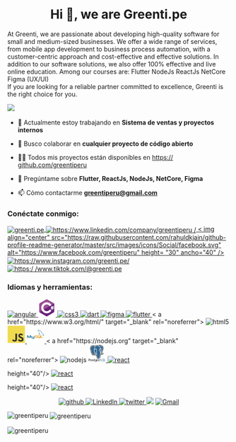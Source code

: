 <h1 align="center">Hi 👋, we are Greenti.pe</h1>
<p>At Greenti, we are passionate about developing high-quality software for small and medium-sized businesses. We offer a wide range of services, from mobile app development to business process automation, with a customer-centric approach and cost-effective and effective solutions.  In addition to our software solutions, we also offer 100% effective and live online education. Among our courses are:  Flutter NodeJs ReactJs NetCore Figma (UX/UI) 
<br/>If you are looking for a reliable partner committed to excellence, Greenti is the right choice for you.</p>
<p align="left"> 
  <img src ="https://komarev.com/ghpvc/?username=greentiperu&label=Perfil%20views&color=0e75b6&style=flat"/>

- 🔭 Actualmente estoy trabajando en **Sistema de ventas y proyectos internos**

- 👯 Busco colaborar en **cualquier proyecto de código abierto**

- 👨‍💻 Todos mis proyectos están disponibles en [https:// github.com/greentiperu](https://github.com/greentiperu)

- 💬 Pregúntame sobre **Flutter, ReactJs, NodeJs, NetCore, Figma**

- 📫 Cómo contactarme **greentiperu@gmail.com**

<h3 align="left">Conéctate conmigo:</h3>
<p align="left">
<a href="https://dev.to/greenti.pe" target="blank">
  <img align ="center" src="https://raw.githubusercontent.com/rahuldkjain/github-profile-readme-generator/master/src/images/icons/Social/devto.svg" alt="greenti.pe" height= "30" ancho="40" />
</a>
<a href="https://linkedin.com/in/https://www.linkedin.com/company/greentiperu/" target="blank">
  <img align="center" src="https://raw.githubusercontent.com/rahuldkjain/github-profile-readme-generator/master/src/images/icons/Social/linked-in-alt.svg" alt="https://www.linkedin.com/company/greentiperu /" height= "30" ancho="40" />
</a>
<a href="https://fb.com/https://www.facebook.com/greentiperu" target="blank">
  < img align="center" src="https://raw.githubusercontent.com/rahuldkjain/github-profile-readme-generator/master/src/images/icons/Social/facebook.svg" alt="https://www.facebook.com/greentiperu" height= "30" ancho="40" />
  </a>
<a href="https://instagram.com/https://www.instagram.com/greenti.pe/" target="blank">
  <img align="center" src="https://raw.githubusercontent.com/rahuldkjain/github-profile-readme-generator/master/src/images/icons/Social/instagram.svg" alt="https://www.instagram.com/greenti.pe/" height="30 "ancho="40" />
  </a>
<a href="https://www.youtube.com/c/https://www.tiktok.com/@greenti.pe" target="blanco"> 
  <img align="center" src="https://raw.githubusercontent.com/rahuldkjain/github-profile-readme-generator/master/src/images/icons/Social/youtube.svg" alt="https:/ /www.tiktok.com/@greenti.pe" height= "30" ancho="40" /></a>
</p>

<h3 align="left">Idiomas y herramientas:</h3>
<p align="left"> <a href="https://angular.io" target="_blank" rel="noreferrer"> <img src="https://angular.io/assets/images/logos /angular/angular.svg" alt="angular" ancho="40" altura="40"/> </a> <a href="https://www.w3schools.com/cs/" target="_blank " rel="noreferrer"> <img src="https://raw.githubusercontent.com/devicons/devicon/master/icons/csharp/csharp-original.svg" alt="csharp" width="40" height= "40"/> </a> <a href="https://www.w3schools.com/css/" target="_blank" rel="noreferrer"> <img src="https://raw.githubusercontent .com/devicons/devicon/master/icons/css3/css3-original-wordmark.svg" alt="css3" width="40" height="40"/> </a> <a href="https:// dart.dev" target="_blank" rel="noreferrer"> <img src="https://www.vectorlogo.zone/logos/dartlang/dartlang-icon.svg" alt="dart" width="40" height="40"/> </a> <a href="https://www.figma.com/" target="_blank" rel="noreferrer"> <img src="https://www.vectorlogo .zone/logos/figma/figma-icon.svg" alt="figma" width="40" height="40"/> </a> <a href="https://flutter.dev" target=" _blank" rel="noreferrer"> <img src="https://www.vectorlogo.zone/logos/flutterio/flutterio-icon.svg" alt="flutter" width="40" height="40"/> </a> < a href="https://www.w3.org/html/" target="_blank" rel="noreferrer"> <img src="https://raw.githubusercontent.com/devicons/devicon/master/icons /html5/html5-original-wordmark.svg" alt="html5" width="40" height="40"/> </a> <a href="https://developer.mozilla.org/en-US /docs/Web/JavaScript" target="_blank" rel="noreferrer"> <img src="https://raw.githubusercontent.com/devicons/devicon/master/icons/javascript/javascript-original.svg" alt ="javascript" width="40" height="40"/> </a> <a href="https://www.mysql.com/" target="_blank" rel="noreferrer"> <img src=" https://raw.githubusercontent.com/devicons/devicon/master/icons/mysql/mysql-original-wordmark.svg" alt="mysql" width="40" height="40"/> </a> < a href="https://nodejs.org" target="_blank" rel="noreferrer"> <img src="https://raw.githubusercontent.com/devicons/devicon/master/icons/nodejs/nodejs- original-wordmark.svg" alt="nodejs" width="40" height="40"/> </a> <a href="https://www.postgresql.org" target="_blank"rel="noreferrer"> <img src="https://raw.githubusercontent.com/devicons/devicon/master/icons/postgresql/postgresql-original-wordmark.svg" alt="postgresql" width="40" height ="40"/> </a> <a href="https://reactjs.org/" target="_blank" rel="noreferrer"> <img src="https://raw.githubusercontent.com/ devicons/devicon/master/icons/react/react-original-wordmark.svg" alt="react" width="40" height="40"/> </a> </p>height="40"/> </a> <a href="https://reactjs.org/" target="_blank" rel="noreferrer"> <img src="https://raw.githubusercontent.com /devicons/devicon/master/icons/react/react-original-wordmark.svg" alt="react" width="40" height="40"/> </a> </p>height="40"/> </a> <a href="https://reactjs.org/" target="_blank" rel="noreferrer"> <img src="https://raw.githubusercontent.com /devicons/devicon/master/icons/react/react-original-wordmark.svg" alt="react" width="40" height="40"/> </a> </p>
<p align="center" dir="auto">
<a href="https://github.com/advaith-unnikrishnan">
<img src="https://camo.githubusercontent.com/b2d1ae072c968dbeaf2232f0e1071ae5a7b218b11caec1ae5c69c10ef370a3cc/68747470733a2f2f696d672e736869656c64732e696f2f62616467652f6769746875622d2532333234323932652e7376673f267374796c653d666f722d7468652d6261646765266c6f676f3d676974687562266c6f676f436f6c6f723d7768697465" alt="github" data-canonical-src="https://img.shields.io/badge/github-%2324292e.svg?&amp;style=for-the-badge&amp;logo=github&amp;logoColor=white" style="max-width: 100%;">
</a>
<a href="https://www.linkedin.com/in/advaithu/" rel="nofollow">
<img alt="LinkedIn" src="https://camo.githubusercontent.com/8bb7c1de40aadb0d8eede2add7716932344b30235088d239831fe0e884de8f82/68747470733a2f2f696d672e736869656c64732e696f2f62616467652f6c696e6b6564696e2532302d2532333030373742352e7376673f267374796c653d666f722d7468652d6261646765266c6f676f3d6c696e6b6564696e266c6f676f436f6c6f723d7768697465" data-canonical-src="https://img.shields.io/badge/linkedin%20-%230077B5.svg?&amp;style=for-the-badge&amp;logo=linkedin&amp;logoColor=white" style="max-width: 100%;">
</a>
<a href="https://twitter.com/advaith_u" rel="nofollow">
<img src="https://camo.githubusercontent.com/13039975938e719b60e38191d050a182c1615f0e64a87494792c510ee111917a/68747470733a2f2f696d672e736869656c64732e696f2f62616467652f747769747465722d2532333030616365652e7376673f267374796c653d666f722d7468652d6261646765266c6f676f3d74776974746572266c6f676f436f6c6f723d7768697465" alt="twitter" data-canonical-src="https://img.shields.io/badge/twitter-%2300acee.svg?&amp;style=for-the-badge&amp;logo=twitter&amp;logoColor=white" style="max-width: 100%;">
</a>
<a href="https://blog.advaith.co/" rel="nofollow">
<img src="https://camo.githubusercontent.com/4903b1622b93d6b463a65bfd79c818140334fb599ee94d2c3143a3ba58683138/68747470733a2f2f696d672e736869656c64732e696f2f62616467652f486173686e6f64652d3239363246463f7374796c653d666f722d7468652d6261646765266c6f676f3d686173686e6f6465266c6f676f436f6c6f723d7768697465" data-canonical-src="https://img.shields.io/badge/Hashnode-2962FF?style=for-the-badge&amp;logo=hashnode&amp;logoColor=white" style="max-width: 100%;"></a>
<a href="mailto:advaithunni2000@gmail.com">
<img alt="Gmail" src="https://camo.githubusercontent.com/571384769c09e0c66b45e39b5be70f68f552db3e2b2311bc2064f0d4a9f5983b/68747470733a2f2f696d672e736869656c64732e696f2f62616467652f476d61696c2d4431343833363f7374796c653d666f722d7468652d6261646765266c6f676f3d676d61696c266c6f676f436f6c6f723d7768697465" data-canonical-src="https://img.shields.io/badge/Gmail-D14836?style=for-the-badge&amp;logo=gmail&amp;logoColor=white" style="max-width: 100%;">
</a></p>
<p><img align="left" src="https://github-readme-stats.vercel.app/api/top-langs?username=greentiperu&show_icons=true&locale=en&layout=compact" alt="greentiperu" /> </p>

<p> <img align="center" src="https://github-readme-stats.vercel.app/api?username=greentiperu&show_icons=true&locale=en" alt="greentiperu" /> </p>

<p><img align="center" src="https://github-readme-streak-stats.herokuapp.com/?user=greentiperu&" alt="greentiperu" /></p>

